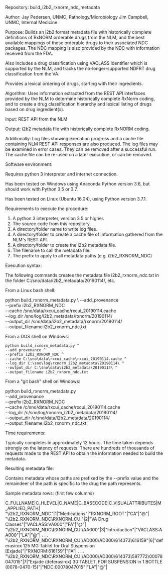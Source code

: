 Repository:
  build_i2b2_rxnorm_ndc_metadata

Author:
  Jay Pedersen, UNMC, Pathology/Microbiology
  Jim Campbell, UNMC, Internal Medicine

Purpose:
  Builds an i2b2 format metadata file with historically complete definitions
  of RxNORM orderable drugs from the NLM, and the best available mappings
  of those orderable drugs to their associated NDC packages.  The NDC
  mapping is also provided by the NDC with information received from the FDA.

  Also includes a drug classification using VACLASS identifier which is supported
  by the NLM, and tracks the no-longer-supported NDFRT drug classification from the VA.
  
  Provides a lexical ordering of drugs, starting with their ingredients.

Algorithm:
  Uses information extracted from the REST API interfaces provided by the
  NLM to determine historically complete RxNorm coding, and to create a
  drug classification hierarchy and lexical listing of drugs based on
  drug ingredient(s).
  
  Input: REST API from the NLM
  
  Output: i2b2 metadata file with historically complete RxNORM coding.

  Additionally:
          Log files showing execution progress and a cache file containing
          NLM REST API responses are also produced.  The log files may be
          examined in error cases.  They can be removed after a successful run.
          The cache file can be re-used on a later execution, or can be removed.

Software environment:

  Requires python 3 interpreter and internet connection.
  
  Has been tested on Windows using Anaconda Python version 3.6, but should
  work with Python 3.5 or 3.7.
  
  Has been tested on Linux (Ubuntu 16.04), using Python version 3.7.1.

Requirements to execute the procedure:

  1. A python 3 interpreter, version 3.5 or higher.
  2. The source code from this repository.
  3. A directory/folder name to write log files.
  4. A directory/folder to create a cache file of information gathered
     from the NLM's REST API.
  5. A directory/folder to create the i2b2 metadata file.
  6. The filename to call the metadata file.
  7. The prefix to apply to all metadata paths (e.g. i2b2_RXNORM_NDC)
  
Execution syntax:

  The following commands creates the metadata file i2b2_rxnorm_ndc.txt
  in the folder C:/sno/data/i2b2_metadata/20190114/, etc.
  
  From a Linux bash shell:
  
  python build_rxnorm_metadata.py \\
    --add_provenance \
    --prefix i2b2_RXNORM_NDC \
    --cache /sno/data/rxcui_cache/rxcui_20190114.cache \
    --log_dir /sno/log/i2b2_metadata/rxnorm/20190114/ \
    --output_dir /sno/data/i2b2_metadata/rxnorm/20190114/ \
    --output_filename i2b2_rxnorm_ndc.txt

  From a DOS shell on Windows:
  
    python build_rxnorm_metadata.py ^
    --add_provenance ^
    --prefix i2b2_RXNORM_NDC ^
    --cache C:\sno\data\rxcui_cache\rxcui_20190114.cache ^
    --log_dir C:\sno\log\rxnorm_i2b2_metadata\20190114\ ^
    --output_dir C:\sno\data\i2b2_metadata\20190114\ ^
    --output_filename i2b2_rxnorm_ndc.txt
    
  From a "git bash" shell on Windows:
  
  python build_rxnorm_metadata.py \
    --add_provenance \
    --prefix i2b2_RXNORM_NDC \
    --cache /c/sno/data/rxcui_cache/rxcui_20190114.cache \
    --log_dir /c/sno/log/rxnorm_i2b2_metadata/20190114/ \
    --output_dir /c/sno/data/i2b2_metadata/20190114/ \
    --output_filename i2b2_rxnorm_ndc.txt

Time requirements:

  Typically completes in approximately 12 hours.  The time taken depends strongly on the 
  latency of requests.  There are hundreds of thousands of requests made to the
  REST API to obtain the information needed to build the metadata.

Resulting  metadata file:

  Contains metadata whose paths are prefixed by the --prefix value and the remaindeer
  of the path is specific to the drug the path represents.

Sample metadata rows: (first few columns)

  C_FULLNAME|C_HLEVEL|C_NAME|C_BASECODE|C_VISUALATTRIBUTES|M_APPLIED_PATH|
  "\i2b2_RXNORM_NDC\"|1|"Medications"|"RXNORM_ROOT"|"CA"|"@"|
  "\i2b2_RXNORM_NDC\RXNORM_CUI\"|2|"VA Drug Classes"|"VACLASS:VA000"|"FA"|"@"|
  "\i2b2_RXNORM_NDC\RXNORM_CUI\AA000\"|3|"Introduction"|"VACLASS:AA000"|"LA"|"@"|
  .
  .
  .
  "\i2b2_RXNORM_NDC\RXNORM_CUI\AD000\AD300\614373\616159\"|6|"deferasirox 125 MG Tablet for Oral Suspension [Exjade]"|"RXNORM:616159"|"FA"|
  .
  .
  .
  "\i2b2_RXNORM_NDC\RXNORM_CUI\AD000\AD300\614373\597772\00078047015\"|7|"Exjade (deferasirox) 30 TABLET, FOR SUSPENSION in 1 BOTTLE (0078-0470-15)"|"NDC:00078047015"|"LA"|"@"|

